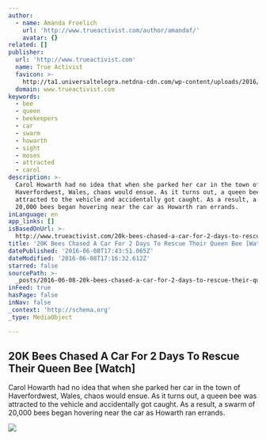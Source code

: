 ```yaml
---
author:
  - name: Amanda Froelich
    url: 'http://www.trueactivist.com/author/amandaf/'
    avatar: {}
related: []
publisher:
  url: 'http://www.trueactivist.com'
  name: True Activist
  favicon: >-
    http://ta1.universaltelegra.netdna-cdn.com/wp-content/uploads/2016/02/logo.png
  domain: www.trueactivist.com
keywords:
  - bee
  - queen
  - beekeepers
  - car
  - swarm
  - howarth
  - sight
  - moses
  - attracted
  - carol
description: >-
  Carol Howarth had no idea that when she parked her car in the town of
  Haverfordwest, Wales, chaos would ensue. As it turns out, a queen bee was
  attracted to the vehicle and accidentally got caught. As a result, a swarm of
  20,000 bees began hovering near the car as Howarth ran errands.
inLanguage: en
app_links: []
isBasedOnUrl: >-
  http://www.trueactivist.com/20k-bees-chased-a-car-for-2-days-to-rescue-their-queen-bee/
title: '20K Bees Chased A Car For 2 Days To Rescue Their Queen Bee [Watch]'
datePublished: '2016-06-08T17:43:51.065Z'
dateModified: '2016-06-08T17:16:32.612Z'
starred: false
sourcePath: >-
  _posts/2016-06-08-20k-bees-chased-a-car-for-2-days-to-rescue-their-queen-bee.md
inFeed: true
hasPage: false
inNav: false
_context: 'http://schema.org'
_type: MediaObject

---
```

<article style=""><h1>20K Bees Chased A Car For 2 Days To Rescue Their Queen Bee [Watch]</h1><p>Carol Howarth had no idea that when she parked her car in the town of Haverfordwest, Wales, chaos would ensue. As it turns out, a queen bee was attracted to the vehicle and accidentally got caught. As a result, a swarm of 20,000 bees began hovering near the car as Howarth ran errands.</p><img src="http://ta1.universaltelegra.netdna-cdn.com/wp-content/uploads/2016/05/bee-swarm.jpg.662x0_q70_crop-scale.jpg" /></article>